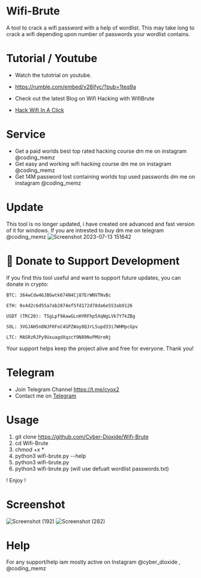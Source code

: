 # Wifi-Brute
A tool to crack a wifi password with a help of wordlist. This may take long to crack a wifi depending upon number of passwords your wordlist contains.

# Tutorial / Youtube


  
* Watch the tutotrial on youtube.


* https://rumble.com/embed/v26ifyc/?pub=1teq9a
* Check out the latest Blog on Wifi Hacking with WifiBrute
* [Hack Wifi In  A Click](https://www.cyox2.com/2023/11/wifi-hacking-hacking-your-neeighbours.html)
# Service
* Get a paid worlds best top rated hacking course dm me on instagram @coding_memz
* Get easy and working wifi hacking course dm me on instagram @coding_memz
* Get 14M password lost containing worlds top used passwords dm me on instagram @coding_memz

# Update
This tool is no longer updated, i have created ore advanced and fast version of it for windows. If you are intrested to buy dm me on telegram @coding_memz
![Screenshot 2023-07-13 151642](https://github.com/Cyber-Dioxide/Wifi-Brute/assets/93708296/10954859-f9d4-4312-8e2e-a64a89149532)

# 🙌 Donate to Support Development

If you find this tool useful and want to support future updates, you can donate in crypto:

    BTC: 364wCdw46JBGwtk674N4Cj87ErWNVTNvBc

    ETH: 0x4d2c6d55a7ab2874ef5fd172d78da6e553ab9126

    USDT (TRC20): TSgLpf9AawGLnHYRFhp5XqNgLVk7Y7kZBg

    SOL: 3VGJAH5n8NJFKFoC4GPZWay8QJrL5upd33i7WHMpcGpv

    LTC: MASRzRJPy9UxuagdXqzcY9N89NvPMUreNj

Your support helps keep the project alive and free for everyone. Thank you!

# Telegram
* Join Telegram Channel https://t.me/cyox2
* Contact me on [Telegram](https://www.cyox2.com/p/contact.html)

  
# Usage

1. git clone https://github.com/Cyber-Dioxide/Wifi-Brute
2. cd Wifi-Brute
3. chmod +x *
4. python3 wifi-brute.py --help
5. python3 wifi-brute.py <worlist>
6. python3 wifi-brute.py (will use defualt wordlist passwords.txt)

! Enjoy !

# Screenshot
![Screenshot (192)](https://user-images.githubusercontent.com/93708296/148902317-f1dc07af-0af3-4648-97b1-9c9dd79163f1.png)
![Screenshot (282)](https://user-images.githubusercontent.com/93708296/183288408-f1b6dd99-b83b-44b0-8bb1-c807040bf08a.png)


# Help
For any support/help iam mostly active on Instagram @cyber_dioxide , @coding_memz
